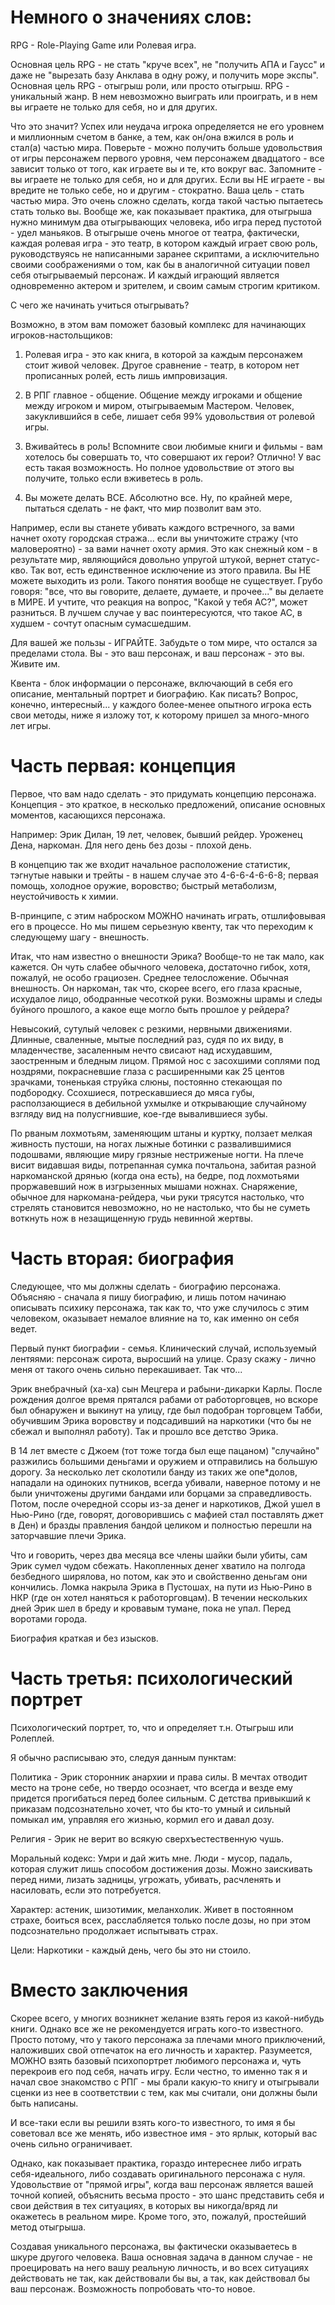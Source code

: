 # Немного о значениях слов:

RPG - Role-Playing Game или Ролевая игра.

Основная цель RPG - не стать "круче всех", не "получить АПА и Гаусс" и даже не "вырезать базу Анклава в одну рожу, и получить море экспы". Основная цель RPG - отыгрыш роли, или просто отыгрыш. RPG - уникальный жанр. В нем невозможно выиграть или проиграть, и в нем вы играете не только для себя, но и для других. 

Что это значит? Успех или неудача игрока определяется не его уровнем и миллионным счетом в банке, а тем, как он/она вжился в роль и стал(а) частью мира. Поверьте - можно получить больше удовольствия от игры персонажем первого уровня, чем персонажем двадцатого - все зависит только от того, как играете вы и те, кто вокруг вас. Запомните - вы играете не только для себя, но и для других. Если вы НЕ играете - вы вредите не только себе, но и другим - стократно. Ваша цель - стать частью мира. Это очень сложно сделать, когда такой частью пытаетесь стать только вы. Вообще же, как показывает практика, для отыгрыша нужно минимум два отыгрывающих человека, ибо игра перед пустотой - удел маньяков. В отыгрыше очень многое от театра, фактически, каждая ролевая игра - это театр, в котором каждый играет свою роль, руководствуясь не написанными заранее скриптами, а исключительно своими соображениями о том, как бы в аналогичной ситуации повел себя отыгрываемый персонаж. И каждый играющий является одновременно актером и зрителем, и своим самым строгим критиком. 

С чего же начинать учиться отыгрывать? 

Возможно, в этом вам поможет базовый комплекс для начинающих игроков-настольщиков:

1. Ролевая игра - это как книга, в которой за каждым персонажем стоит живой человек. Другое сравнение - театр, в котором нет прописанных ролей, есть лишь импровизация. 

2. В РПГ главное - общение. Общение между игроками и общение между игроком и миром, отыгрываемым Мастером. Человек, закуклившийся в себе, лишает себя 99% удовольствия от ролевой игры. 

3. Вживайтесь в роль! Вспомните свои любимые книги и фильмы - вам хотелось бы совершать то, что совершают их герои? Отлично! У вас есть такая возможность. Но полное удовольствие от этого вы получите, только если вживетесь в роль. 

4. Вы можете делать ВСЕ. Абсолютно все. Ну, по крайней мере, пытаться сделать - не факт, что мир позволит вам это. 

Например, если вы станете убивать каждого встречного, за вами начнет охоту городская стража... если вы уничтожите стражу (что маловероятно) - за вами начнет охоту армия. Это как снежный ком - в результате мир, являющийся довольно упругой штукой, вернет статус-кво. Так вот, есть единственное исключение из этого правила. Вы НЕ можете выходить из роли. Такого понятия вообще не существует. Грубо говоря: "все, что вы говорите, делаете, думаете, и прочее..." вы делаете в МИРЕ. И учтите, что реакция на вопрос, "Какой у тебя АС?", может разниться. В лучшем случае у вас поинтересуются, что такое АС, в худшем - сочтут опасным сумасшедшим.

Для вашей же пользы - ИГРАЙТЕ. Забудьте о том мире, что остался за пределами стола. Вы - это ваш персонаж, и ваш персонаж - это вы. Живите им. 

Квента - блок информации о персонаже, включающий в себя его описание, ментальный портрет и биографию. Как писать? Вопрос, конечно, интересный... у каждого более-менее опытного игрока есть свои методы, ниже я изложу тот, к которому пришел за много-много лет игры.

# Часть первая: концепция

Первое, что вам надо сделать - это придумать концепцию персонажа. Концепция - это краткое, в несколько предложений, описание основных моментов, касающихся персонажа.

Например: Эрик Дилан, 19 лет, человек, бывший рейдер. Уроженец Дена, наркоман. Для него день без дозы - плохой день.

В концепцию так же входит начальное расположение статистик, тэгнутые навыки и трейты - в нашем случае это 4-6-6-4-6-6-8; первая помощь, холодное оружие, воровство; быстрый метаболизм, неустойчивость к химии.

В-принципе, с этим наброском МОЖНО начинать играть, отшлифовывая его в процессе. Но мы пишем серьезную квенту, так что переходим к следующему шагу - внешность. 

Итак, что нам известно о внешности Эрика? Вообще-то не так мало, как кажется. Он чуть слабее обычного человека, достаточно гибок, хотя, пожалуй, не особо грациозен. Среднее телосложение. Обычная внешность. Он наркоман, так что, скорее всего, его глаза красные, исхудалое лицо, ободранные чесоткой руки. Возможны шрамы и следы буйного прошлого, а какое еще могло быть прошлое у рейдера? 

Невысокий, сутулый человек с резкими, нервными движениями. Длинные, сваленные, мытые последний раз, судя по их виду, в младенчестве, засаленным нечто свисают над исхудавшим, заостренным и бледным лицом. Прямой нос с засохшими соплями под ноздрями, покрасневшие глаза с расширенными как 25 центов зрачками, тоненькая струйка слюны, постоянно стекающая по подбородку. Ссохшиеся, потрескавшиеся до мяса губы, расползающиеся в дебильной ухмылке и открывающие случайному взгляду вид на полусгнившие, кое-где вывалившиеся зубы.

По рваным лохмотьям, заменяющим штаны и куртку, ползает мелкая живность пустоши, на ногах лыжные ботинки с развалившимися подошвами, являющие миру грязные нестриженые ногти. На плече висит видавшая виды, потрепанная сумка почтальона, забитая разной наркоманской дрянью (когда она есть), на бедре, под лохмотьями проржавевший нож в изгрызенных мышами ножнах. Снаряжение, обычное для наркомана-рейдера, чьи руки трясутся настолько, что стрелять становится невозможно, но не настолько, что бы не суметь воткнуть нож в незащищенную грудь невинной жертвы.


# Часть вторая: биография

Следующее, что мы должны сделать - биографию персонажа. Объясняю - сначала я пишу биографию, и лишь потом начинаю описывать психику персонажа, так как то, что уже случилось с этим человеком, оказывает немалое влияние на то, как именно он себя ведет. 

Первый пункт биографии - семья. Клинический случай, используемый лентяями: персонаж сирота, выросший на улице. Сразу скажу - лично меня от такого очень сильно перекашивает. Так что... 

Эрик внебрачный (ха-ха) сын Мецгера и рабыни-дикарки Карлы. После рождения долгое время прятался рабами от работорговцев, но вскоре был обнаружен и выкинут на улицу, где был подобран торговцем Табби, обучившим Эрика воровству и подсадивший на наркотики (что бы не сбежал и выполнял работу). Так и прошло все детство Эрика.

В 14 лет вместе с Джоем (тот тоже тогда был еще пацаном) "случайно" разжились большими деньгами и оружием и отправились на большую дорогу. За несколько лет сколотили банду из таких же опе*долов, нападали на одиноких путников, всегда убивали, наверное потому и не были уничтожены другими бандами или борцами за справедливость. Потом, после очередной ссоры из-за денег и наркотиков, Джой ушел в Нью-Рино (где, говорят, договорившись с мафией стал поставлять джет в Ден) и бразды правления бандой целиком и полностью перешли на заторчавшие плечи Эрика.

Что и говорить, через два месяца все члены шайки были убиты, сам Эрик сумел чудом сбежать. Накопленных денег хватило на полгода безбедного ширялова, но потом, как это и свойственно деньгам они кончились. Ломка накрыла Эрика в Пустошах, на пути из Нью-Рино в НКР (где он хотел наняться к работорговцам). В течении нескольких дней Эрик шел в бреду и кровавым тумане, пока не упал. Перед воротами города.

Биография краткая и без изысков.

# Часть третья: психологический портрет

Психологический портрет, то, что и определяет т.н. Отыгрыш или Ролеплей.

Я обычно расписываю это, следуя данным пунктам: 

Политика - Эрик сторонник анархии и права силы. В мечтах отводит место на троне себе, но твердо осознает, что всегда и везде ему придется прогибаться перед более сильным. С детства привыкший к приказам подсознательно хочет, что бы кто-то умный и сильный помыкал им, управляя его жизнью, кормил его и давал дозу.

Религия - Эрик не верит во всякую сверхъестественную чушь.

Моральный кодекс: Умри и дай жить мне. Люди - мусор, падаль, которая служит лишь способом достижения дозы. Можно заискивать перед ними, лизать задницы, угрожать, убивать, расчленять и насиловать, если это потребуется. 

Характер: астеник, шизотимик, меланхолик. Живет в постоянном страхе, боиться всех, расслабляется только после дозы, но при этом подсознательно продолжает испытывать страх.

Цели: Наркотики - каждый день, чего бы это ни стоило.

# Вместо заключения

Скорее всего, у многих возникнет желание взять героя из какой-нибудь книги. Однако все же не рекомендуется играть кого-то известного. Просто потому, что у такого персонажа за плечами много приключений, наложивших свой отпечаток на его личность и характер.
Разумеется, МОЖНО взять базовый психопортрет любимого персонажа и, чуть перекроив его под себя, начать игру. Если честно, то именно так я и начал свое знакомство с РПГ - мы брали какую-то книгу и отыгрывали сценки из нее в соответствии с тем, как мы считали, они должны были быть написаны.

И все-таки если вы решили взять кого-то известного, то имя я бы советовал все же менять, ибо известное имя - это ярлык, который вас очень сильно ограничивает.

Однако, как показывает практика, гораздо интереснее либо играть себя-идеального, либо создавать оригинального персонажа с нуля.
Удовольствие от "прямой игры", когда ваш персонаж является вашей точной копией, объяснить весьма просто - это шанс представить себя и свои действия в тех ситуациях, в которых вы никогда/вряд ли окажетесь в реальном мире. Кроме того, это, пожалуй, простейший метод отыгрыша.

Создавая уникального персонажа, вы фактически оказываетесь в шкуре другого человека. Ваша основная задача в данном случае - не проецировать на него вашу реальную личность, и во всех ситуациях действовать не так, как действовали бы вы, а так, как действовал бы ваш персонаж. Возможность попробовать что-то новое.
